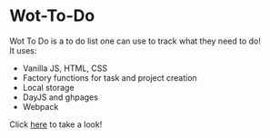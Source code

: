 # Wot-To-Do

Wot To Do is a to do list one can use to track what they need to do! </br>
It uses: </br>

- Vanilla JS, HTML, CSS
- Factory functions for task and project creation
- Local storage
- DayJS and ghpages
- Webpack

Click [here](https://bkcheung.github.io/Wot-To-Do/) to take a look!
